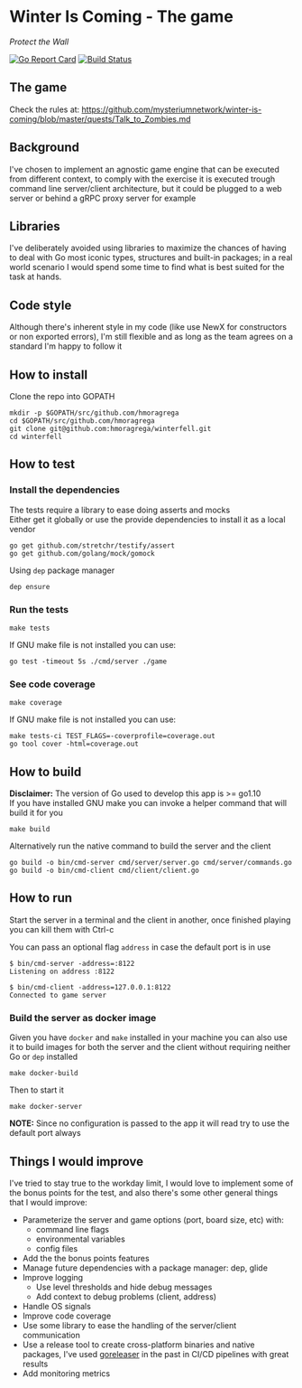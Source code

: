 # Winter Is Coming - The game

_Protect the Wall_

[![Go Report Card](https://goreportcard.com/badge/github.com/hmoragrega/winterfell)](https://goreportcard.com/report/github.com/hmoragrega/winterfell)
[![Build Status](https://travis-ci.org/hmoragrega/winterfell.svg?branch=master)](https://travis-ci.org/hmoragrega/winterfell)

## The game
Check the rules at:
https://github.com/mysteriumnetwork/winter-is-coming/blob/master/quests/Talk_to_Zombies.md

## Background
I've chosen to implement an agnostic game engine that can be executed from different context, to comply with the exercise it is executed trough command line server/client architecture, but it could be plugged to a web server or behind a gRPC proxy server for example

## Libraries
I've deliberately avoided using libraries to maximize the chances of having to deal with Go most iconic types, structures and built-in packages; in a real world scenario I would spend some time to find what is best suited for the task at hands.

## Code style
Although there's inherent style in my code (like use NewX for constructors or non exported errors), I'm still flexible and as long as the team agrees on a standard I'm happy to follow it

## How to install
Clone the repo into GOPATH
```
mkdir -p $GOPATH/src/github.com/hmoragrega
cd $GOPATH/src/github.com/hmoragrega
git clone git@github.com:hmoragrega/winterfell.git
cd winterfell
```

## How to test
### Install the dependencies
The tests require a library to ease doing asserts and mocks  
Either get it globally or use the provide dependencies to install it as a local vendor  
```
go get github.com/stretchr/testify/assert
go get github.com/golang/mock/gomock
```
Using `dep` package manager  
```
dep ensure
```
### Run the tests
```
make tests
```
If GNU make file is not installed you can use:
```
go test -timeout 5s ./cmd/server ./game
```
### See code coverage
```
make coverage
```
If GNU make file is not installed you can use:
```
make tests-ci TEST_FLAGS=-coverprofile=coverage.out
go tool cover -html=coverage.out
```

## How to build  
**Disclaimer:** The version of Go used to develop this app is >= go1.10  
If you have installed GNU make you can invoke a helper command that will build it for you  
```
make build
```
Alternatively run the native command to build the server and the client
```
go build -o bin/cmd-server cmd/server/server.go cmd/server/commands.go
go build -o bin/cmd-client cmd/client/client.go
```

## How to run
Start the server in a terminal and the client in another, once finished playing you can kill them with Ctrl-c

You can pass an optional flag `address` in case the default port is in use
```
$ bin/cmd-server -address=:8122
Listening on address :8122

$ bin/cmd-client -address=127.0.0.1:8122
Connected to game server
```

### Build the server as docker image
Given you have `docker` and `make` installed in your machine you can also use it to build images for both the server and the client without requiring neither Go or `dep` installed

```
make docker-build
```
Then to start it
```
make docker-server
```
**NOTE:** Since no configuration is passed to the app it will read try to use the default port always

## Things I would improve
I've tried to stay true to the workday limit, I would love to implement some of the bonus points for the test, and also there's some other general things that I would improve:

* Parameterize the server and game options (port, board size, etc) with:
    - command line flags
    - environmental variables
    - config files 
* Add the the bonus points features
* Manage future dependencies with a package manager: dep, glide
* Improve logging
    - Use level thresholds and hide debug messages
    - Add context to debug problems (client, address)
* Handle OS signals
* Improve code coverage
* Use some library to ease the handling of the server/client communication
* Use a release tool to create cross-platform binaries and native packages, I've used [goreleaser](https://github.com/goreleaser/goreleaser) in the past in CI/CD pipelines with great results
* Add monitoring metrics
